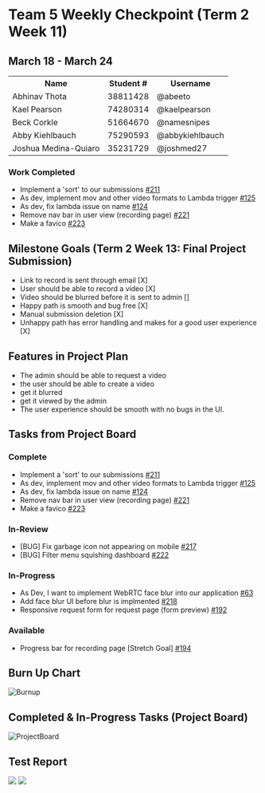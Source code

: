 # Team 5 Weekly Checkpoint (Term 2 Week 11)
## March 18 - March 24
<table>
  <tr><th>Name</th><th>Student #</th><th>Username</th></tr>
  <tr><td>Abhinav Thota</td><td>38811428</td><td>@abeeto</td></tr>
  <tr><td>Kael Pearson</td><td>74280314</td><td>@kaelpearson</td></tr>
  <tr><td>Beck Corkle</td><td>51664670</td><td>@namesnipes</td></tr>
  <tr><td>Abby Kiehlbauch</td><td>75290593</td><td>@abbykiehlbauch</td></tr>
  <tr><td>Joshua Medina-Quiaro</td><td>35231729</td><td>@joshmed27</td></tr>
</table>

### Work Completed
- Implement a 'sort' to our submissions [#211](https://github.com/COSC-499-W2023/year-long-project-team-5/issues/211)
- As dev, implement mov and other video formats to Lambda trigger [#125](https://github.com/COSC-499-W2023/year-long-project-team-5/issues/125)
- As dev, fix lambda issue on name [#124](https://github.com/COSC-499-W2023/year-long-project-team-5/issues/124)
- Remove nav bar in user view (recording page) [#221](https://github.com/COSC-499-W2023/year-long-project-team-5/issues/221)
- Make a favico [#223](https://github.com/COSC-499-W2023/year-long-project-team-5/issues/223)

## Milestone Goals (Term 2 Week 13: Final Project Submission)
- Link to record is sent through email [X]
- User should be able to record a video [X]
- Video should be blurred before it is sent to admin []
- Happy path is smooth and bug free [X]
- Manual submission deletion [X]
- Unhappy path has error handling and makes for a good user experience [X]

## Features in Project Plan
- The admin should be able to request a video
-  the user should be able to create a video
  - get it blurred
  - get it viewed by the admin
- The user experience should be smooth with no bugs in the UI.

## Tasks from Project Board
### Complete
- Implement a 'sort' to our submissions [#211](https://github.com/COSC-499-W2023/year-long-project-team-5/issues/211)
- As dev, implement mov and other video formats to Lambda trigger [#125](https://github.com/COSC-499-W2023/year-long-project-team-5/issues/125)
- As dev, fix lambda issue on name [#124](https://github.com/COSC-499-W2023/year-long-project-team-5/issues/124)
- Remove nav bar in user view (recording page) [#221](https://github.com/COSC-499-W2023/year-long-project-team-5/issues/221)
- Make a favico [#223](https://github.com/COSC-499-W2023/year-long-project-team-5/issues/223)
### In-Review
- [BUG] Fix garbage icon not appearing on mobile [#217](https://github.com/COSC-499-W2023/year-long-project-team-5/issues/217)
- [BUG] Filter menu squishing dashboard [#222](https://github.com/COSC-499-W2023/year-long-project-team-5/issues/222)
### In-Progress
- As Dev, I want to implement WebRTC face blur into our application [#63](https://github.com/COSC-499-W2023/year-long-project-team-5/issues/63)
- Add face blur UI before blur is implmented [#218](https://github.com/COSC-499-W2023/year-long-project-team-5/issues/218)
- Responsive request form for request page (form preview) [#192](https://github.com/COSC-499-W2023/year-long-project-team-5/issues/192)

### Available
- Progress bar for recording page [Stretch Goal] [#194](https://github.com/COSC-499-W2023/year-long-project-team-5/issues/194)

## Burn Up Chart
![Burnup](https://github.com/COSC-499-W2023/year-long-project-team-5/assets/60419500/b323868f-46c8-4ad9-92cc-923abe61afbd)

## Completed & In-Progress Tasks (Project Board)
![ProjectBoard](https://github.com/COSC-499-W2023/year-long-project-team-5/assets/60419500/92ca939b-661a-4809-b43d-cfaeb6933594)

## Test Report
<img src="https://i.imgur.com/hnudI7Z.png">
<img src="https://i.imgur.com/8aojH3O.png">
